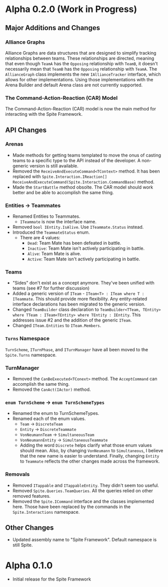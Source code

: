 # Alpha 0.2.0 (Work in Progress)
## Major Additions and Changes
### Alliance Graphs
Alliance Graphs are data structures that are designed to simplify tracking
relationships between teams. These relationships are directed, meaning that
even though `TeamA` has the `Opposing` relationship with `TeamB`, it doesn't
necessarily mean that `TeamB` has the `Opposing` relationship with `TeamA`.
The `AllianceGraph` class implements the new `IAllianceTracker` interface,
which allows for other implementations. Using those implementations with the
Arena Builder and default Arena class are not currently supported.

### The Command-Action-Reaction (CAR) Model
The Command-Action-Reaction (CAR) model is now the main method for interacting
with the Spite Framework.

## API Changes
### Arenas
- Made methods for getting teams templated to move the onus of casting teams to a specific type to the API instead of the developer. A non-generic version is still available.
- Removed the `ReceiveAndExecuteCommand<TContext>` method. It has been replaced with `Spite.Interaction.IReaction[] ReceiveAndExecuteCommand(Spite.Interaction.CommandBase)` method.
- Made the `StartBattle` method obsolte. The CAR model should work better and be able to accomplish the same thing.

### Entities -> Teammates
- Renamed Entities to Teammates.
  - `ITeammate` is now the interface name.
- Removed `bool IEntity.IsAlive`. Use `ITeammate.Status` instead.
- Introduced the `TeammateStatus` enum.
  - There are 4 values:
    - `Dead`: Team Mate has been defeated in battle.
    - `Inactive`: Team Mate isn't actively participating in battle.
    - `Alive`: Team Mate is alive. 
    - `Active`: Team Mate isn't actively participating in battle.

### Teams
- "Sides" don't exist as a concept anymore. They've been unified with teams (see #7 for further discussion)
- Added a generic version of `ITeam` - `ITeam<T> : ITeam where T : ITeammate`. This should provide more flexibility. Any entity-related interface declarations has been migrated to the generic version.
- Changed `TeamBuilder` class declaration to `TeamBuilder<TTeam, TEntity> where TTeam : ITeam<TEntity> where TEntity : IEntity`. This addresses issue #2 and the addition of the generic `ITeam`.
- Changed `ITeam.Entities` to `ITeam.Members`.

### `Turns` Namespace
`TurnScheme`, `ITurnPhase`, and `ITurnManager` have all been moved to the `Spite.Turns` namespace.

### TurnManager
- Removed the `CanBeExecuted<TConext>` method. The `AcceptCommand` can accomplish
the same thing.
- Removed the `CanAct(IActor)` method.

### `enum TurnScheme` -> `enum TurnSchemeTypes`
- Renamed the enum to TurnSchemeTypes.
- Renamed each of the enum values.
  - `Team` -> `DiscreteTeam`
  - `Entity` -> `DiscreteTeammate`
  - `VonNeumannTeam` -> `SimultaneousTeam`
  - `VonNeumannEntity` -> `SimultaneousTeammate`
  - Adding the word `Discrete` helps clarify what those enum values should mean.
    Also, by changing `VonNeumann` to `Simultaneous`, I believe that the new name
    is easier to understand. Finally, changing `Entity` to `Teammate` reflects
    the other changes made across the framework.

### Removals
- Removed `ITappable` and `ITappableEntity`. They didn't seem too useful.
- Removed `Spite.Queries.TeamQueries`. All the queries relied on other removed 
  features.
- Removed the `Spite.ICommand` interface and the classes implemented here. Those
  have been replaced by the commands in the `Spite.Interactions` namespace.

## Other Changes
- Updated assembly name to "Spite Framework". Default namespace is still Spite.

# Alpha 0.1.0
- Initial release for the Spite Framework
